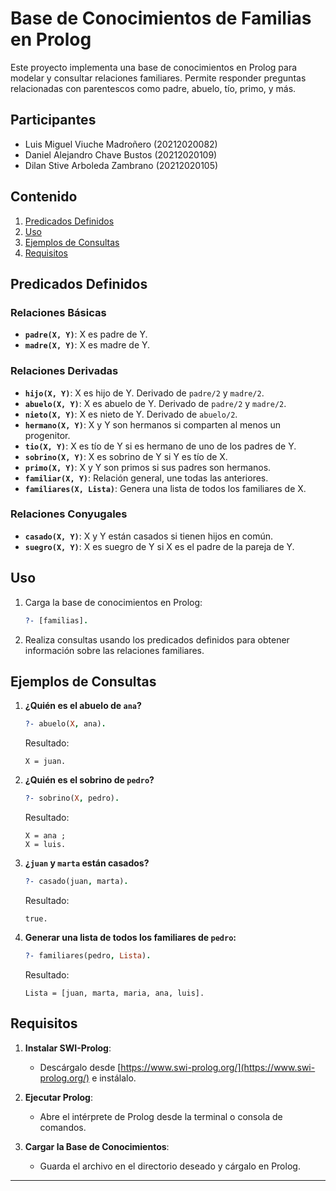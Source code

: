 # Base de Conocimientos de Familias en Prolog

Este proyecto implementa una base de conocimientos en Prolog para modelar y consultar relaciones familiares. Permite responder preguntas relacionadas con parentescos como padre, abuelo, tío, primo, y más.

## Participantes
- Luis Miguel Viuche Madroñero (20212020082)
- Daniel Alejandro Chave Bustos (20212020109)
- Dilan Stive Arboleda Zambrano (20212020105)

## Contenido

1. [Predicados Definidos](#predicados-definidos)
2. [Uso](#uso)
3. [Ejemplos de Consultas](#ejemplos-de-consultas)
4. [Requisitos](#requisitos)

## Predicados Definidos

### Relaciones Básicas
- **`padre(X, Y)`**: X es padre de Y.
- **`madre(X, Y)`**: X es madre de Y.

### Relaciones Derivadas
- **`hijo(X, Y)`**: X es hijo de Y. Derivado de `padre/2` y `madre/2`.
- **`abuelo(X, Y)`**: X es abuelo de Y. Derivado de `padre/2` y `madre/2`.
- **`nieto(X, Y)`**: X es nieto de Y. Derivado de `abuelo/2`.
- **`hermano(X, Y)`**: X y Y son hermanos si comparten al menos un progenitor.
- **`tio(X, Y)`**: X es tío de Y si es hermano de uno de los padres de Y.
- **`sobrino(X, Y)`**: X es sobrino de Y si Y es tío de X.
- **`primo(X, Y)`**: X y Y son primos si sus padres son hermanos.
- **`familiar(X, Y)`**: Relación general, une todas las anteriores.
- **`familiares(X, Lista)`**: Genera una lista de todos los familiares de X.

### Relaciones Conyugales
- **`casado(X, Y)`**: X y Y están casados si tienen hijos en común.
- **`suegro(X, Y)`**: X es suegro de Y si X es el padre de la pareja de Y.

## Uso

1. Carga la base de conocimientos en Prolog:
   ```prolog
   ?- [familias].
   ```

2. Realiza consultas usando los predicados definidos para obtener información sobre las relaciones familiares.

## Ejemplos de Consultas

1. **¿Quién es el abuelo de `ana`?**
   ```prolog
   ?- abuelo(X, ana).
   ```
   Resultado:
   ```
   X = juan.
   ```

2. **¿Quién es el sobrino de `pedro`?**
   ```prolog
   ?- sobrino(X, pedro).
   ```
   Resultado:
   ```
   X = ana ;
   X = luis.
   ```

3. **¿`juan` y `marta` están casados?**
   ```prolog
   ?- casado(juan, marta).
   ```
   Resultado:
   ```
   true.
   ```

4. **Generar una lista de todos los familiares de `pedro`:**
   ```prolog
   ?- familiares(pedro, Lista).
   ```
   Resultado:
   ```
   Lista = [juan, marta, maria, ana, luis].
   ```

## Requisitos

1. **Instalar SWI-Prolog**:
   - Descárgalo desde [https://www.swi-prolog.org/](https://www.swi-prolog.org/) e instálalo.

2. **Ejecutar Prolog**:
   - Abre el intérprete de Prolog desde la terminal o consola de comandos.

3. **Cargar la Base de Conocimientos**:
   - Guarda el archivo en el directorio deseado y cárgalo en Prolog.

---

